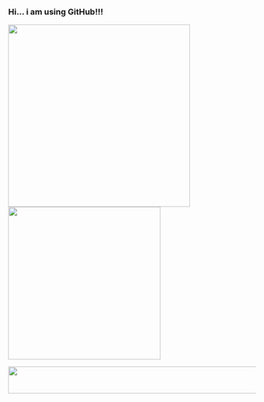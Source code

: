 ### Hi... i am using GitHub!!!




<div>
  <img width="370"  src="https://github-readme-stats.vercel.app/api?username=yoskatista&show_icons=true&theme=dark"/>
  <img width="310" src="https://github-readme-stats.vercel.app/api/top-langs/?username=yoskatista&layout=compact&langs_count=7&theme=dark"/>
</div>


<div>

  <a href="https://www.linkedin.com/in/micael-borges-4613341a0/" target="_blank"><img width="685" height="55" src="https://img.shields.io/badge/-LinkedIn-%230077B5?style=for-the-badge&logo=linkedin&logoColor=yellow" target="_blank"></a> 

  
<div>
  




